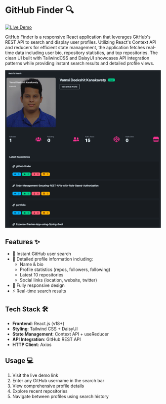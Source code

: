 # GitHub Finder 🔍

[![Live Demo](https://img.shields.io/badge/Live-Demo-blue)](https://github-finder-app-one-livid.vercel.app/)

GitHub Finder is a responsive React application that leverages GitHub's REST API to search and display user profiles. Utilizing React's Context API and reducers for efficient state management, the application fetches real-time data including user bio, repository statistics, and top repositories. The clean UI built with TailwindCSS and DaisyUI showcases API integration patterns while providing instant search results and detailed profile views.

![Project Preview](./Github_Finder.png) <!-- Replace with actual screenshot path -->

## Features ✨

- 🔎 Instant GitHub user search
- 📄 Detailed profile information including:
  - Name & bio
  - Profile statistics (repos, followers, following)
  - Latest 10 repositories
  - Social links (location, website, twitter)
- 📱 Fully responsive design
- ⚡ Real-time search results

## Tech Stack 🛠️

- **Frontend**: React.js (v18+)
- **Styling**: Tailwind CSS + DaisyUI
- **State Management**: Context API + useReducer
- **API Integration**: GitHub REST API
- **HTTP Client**: Axios

## Usage 💻

1. Visit the live demo link
2. Enter any GitHub username in the search bar
3. View comprehensive profile details
4. Explore recent repositories
5. Navigate between profiles using search history
